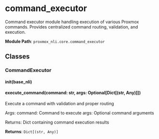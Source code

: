 # command_executor

Command executor module handling execution of various Proxmox commands.
Provides centralized command routing, validation, and execution.

**Module Path**: `proxmox_nli.core.command_executor`

## Classes

### CommandExecutor

#### __init__(base_nli)

#### execute_command(command: str, args: Optional[Dict[(str, Any)]])

Execute a command with validation and proper routing

Args:
    command: Command to execute
    args: Optional command arguments
    
Returns:
    Dict containing command execution results

**Returns**: `Dict[(str, Any)]`

